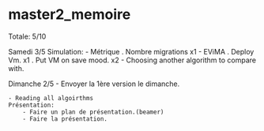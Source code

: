 # master2_memoire

Totale:		 5/10

Samedi		 3/5
	Simulation:
		- Métrique
			. Nombre migrations			x1
		- EViMA
			. Deploy Vm.				x1
			. Put VM on save mood.			x2
	- Choosing another algorithm to compare with.

Dimanche	 2/5
	- Envoyer la 1ère version le dimanche.

	- Reading all algoirthms
	Présentation:
		- Faire un plan de présentation.(beamer)
		- Faire la présentation.